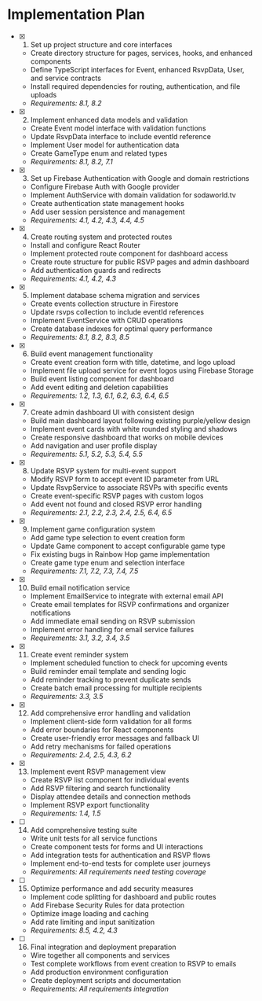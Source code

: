 # Implementation Plan

- [x] 1. Set up project structure and core interfaces

  - Create directory structure for pages, services, hooks, and enhanced components
  - Define TypeScript interfaces for Event, enhanced RsvpData, User, and service contracts
  - Install required dependencies for routing, authentication, and file uploads
  - _Requirements: 8.1, 8.2_

- [x] 2. Implement enhanced data models and validation

  - Create Event model interface with validation functions
  - Update RsvpData interface to include eventId reference
  - Implement User model for authentication data
  - Create GameType enum and related types
  - _Requirements: 8.1, 8.2, 7.1_

- [x] 3. Set up Firebase Authentication with Google and domain restrictions

  - Configure Firebase Auth with Google provider
  - Implement AuthService with domain validation for sodaworld.tv
  - Create authentication state management hooks
  - Add user session persistence and management
  - _Requirements: 4.1, 4.2, 4.3, 4.4, 4.5_

- [x] 4. Create routing system and protected routes

  - Install and configure React Router
  - Implement protected route component for dashboard access
  - Create route structure for public RSVP pages and admin dashboard
  - Add authentication guards and redirects
  - _Requirements: 4.1, 4.2, 4.3_

- [x] 5. Implement database schema migration and services

  - Create events collection structure in Firestore
  - Update rsvps collection to include eventId references
  - Implement EventService with CRUD operations
  - Create database indexes for optimal query performance
  - _Requirements: 8.1, 8.2, 8.3, 8.5_

- [x] 6. Build event management functionality

  - Create event creation form with title, datetime, and logo upload
  - Implement file upload service for event logos using Firebase Storage
  - Build event listing component for dashboard
  - Add event editing and deletion capabilities
  - _Requirements: 1.2, 1.3, 6.1, 6.2, 6.3, 6.4, 6.5_

- [x] 7. Create admin dashboard UI with consistent design







  - Build main dashboard layout following existing purple/yellow design
  - Implement event cards with white rounded styling and shadows
  - Create responsive dashboard that works on mobile devices
  - Add navigation and user profile display
  - _Requirements: 5.1, 5.2, 5.3, 5.4, 5.5_

- [x] 8. Update RSVP system for multi-event support





  - Modify RSVP form to accept event ID parameter from URL
  - Update RsvpService to associate RSVPs with specific events
  - Create event-specific RSVP pages with custom logos
  - Add event not found and closed RSVP error handling
  - _Requirements: 2.1, 2.2, 2.3, 2.4, 2.5, 6.4, 6.5_

- [x] 9. Implement game configuration system

  - Add game type selection to event creation form
  - Update Game component to accept configurable game type
  - Fix existing bugs in Rainbow Hop game implementation
  - Create game type enum and selection interface
  - _Requirements: 7.1, 7.2, 7.3, 7.4, 7.5_

- [x] 10. Build email notification service

  - Implement EmailService to integrate with external email API
  - Create email templates for RSVP confirmations and organizer notifications
  - Add immediate email sending on RSVP submission
  - Implement error handling for email service failures
  - _Requirements: 3.1, 3.2, 3.4, 3.5_

- [x] 11. Create event reminder system

  - Implement scheduled function to check for upcoming events
  - Build reminder email template and sending logic
  - Add reminder tracking to prevent duplicate sends
  - Create batch email processing for multiple recipients
  - _Requirements: 3.3, 3.5_

- [x] 12. Add comprehensive error handling and validation

  - Implement client-side form validation for all forms
  - Add error boundaries for React components
  - Create user-friendly error messages and fallback UI
  - Add retry mechanisms for failed operations
  - _Requirements: 2.4, 2.5, 4.3, 6.2_

- [x] 13. Implement event RSVP management view

  - Create RSVP list component for individual events
  - Add RSVP filtering and search functionality
  - Display attendee details and connection methods
  - Implement RSVP export functionality
  - _Requirements: 1.4, 1.5_

- [ ] 14. Add comprehensive testing suite

  - Write unit tests for all service functions
  - Create component tests for forms and UI interactions
  - Add integration tests for authentication and RSVP flows
  - Implement end-to-end tests for complete user journeys
  - _Requirements: All requirements need testing coverage_

- [ ] 15. Optimize performance and add security measures

  - Implement code splitting for dashboard and public routes
  - Add Firebase Security Rules for data protection
  - Optimize image loading and caching
  - Add rate limiting and input sanitization
  - _Requirements: 8.5, 4.2, 4.3_

- [ ] 16. Final integration and deployment preparation
  - Wire together all components and services
  - Test complete workflows from event creation to RSVP to emails
  - Add production environment configuration
  - Create deployment scripts and documentation
  - _Requirements: All requirements integration_
